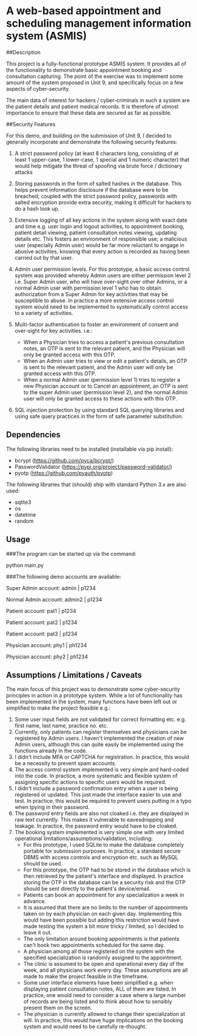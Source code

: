 # A web-based appointment and scheduling management information system (ASMIS)
 
##Description

This project is a fully-functional prototype ASMIS system. It provides all of the functionality to demonstrate basic appointment booking and consultation capturing. The point of the exercise was to implement some amount of the system proposed in Unit 9, and specifically focus on a few aspects of cyber-security.

The main data of interest for hackers / cyber-criminals in such a system are the patient details and patient medical records. It is therefore of utmost importance to ensure that these data are secured as far as possible.

##Security Features

For this demo, and building on the submission of Unit 9, I decided to generally incorporate and demonstrate the following security features:

1. A strict password policy (at least 8 characters long, consisting of at least 1 upper-case, 1 lower-case, 1 special and 1 numeric character) that would help mitigate the threat of spoofing via brute force / dictionary attacks

2. Storing passwords in the form of salted hashes in the database. This helps prevent information disclosure if the database were to be breached; coupled with the strict password policy, passwords with salted encryption provide extra security, making it difficult for hackers to do a hash look up.

3. Extensive logging of all key actions in the system along with exact date and time e.g. user login and logout activities, to appointment booking, patient detail viewing, patient consultation notes viewing, updating details etc. This fosters an environment of responsible use; a malicious user (especially Admin user) would be far more reluctant to engage in abusive activities, knowing that every action is recorded as having been carried out by that user.

4. Admin user permission levels. For this prototype, a basic access control system was provided whereby Admin users are either permission level 2 i.e. Super Admin user, who will have over-sight over other Admins, or a normal Admin user with permission level 1 who has to obtain authorization from a Super Admin for key activities that may be susceptible to abuse. In practice a more extensive access control system would need to be implemented to systematically control access to a variety of activities.

5. Multi-factor authentication to foster an environment of consent and over-sight for key activities.  i.e.:
   - When a Physician tries to access a patient's previous consultation notes, an OTP is sent to the relevant patient, and the Physician will only be granted access with this OTP. 
   - When an Admin user tries to view or edit a patient's details, an OTP is sent to the relevant patient, and the Admin user will only be granted access with this OTP.
   - When a normal Admin user (permission level 1) tries to register a new Physician account or to Cancel an appointment, an OTP is sent to the super Admin user (permission level 2), and the normal Admin user will only be granted access to these actions with this OTP.

6. SQL injection protection by using standard SQL querying libraries and using safe query practices in the form of safe parameter substitution.

## Dependencies

The following libraries need to be installed (installable via pip install):

- bcrypt  (https://github.com/pyca/bcrypt/)
- PasswordValidator (https://pypi.org/project/password-validator/)
- pyotp (https://github.com/pyauth/pyotp)
 
The following libraries that (should) ship with standard Python 3.x are also used:

- sqlite3
- os
- datetime
- random

## Usage

###The program can be started up via the command:

python main.py

###The following demo accounts are available:

Super Admin account: admin | p1234

Normal Admin account: admin2 | p1234

Patient account: pat1 | p1234

Patient account: pat2 | p1234

Patient account: pat3 | p1234

Physician account: phy1 | ph1234

Physician account: phy2 | ph1234


## Assumptions / Limitations / Caveats

The main focus of this project was to demonstrate some cyber-security principles in action in a prototype system. While a lot of functionality has been implemented in the system, many functions have been left out or simplified to make the project feasible e.g.:

1. Some user input fields are not validated for correct formatting etc. e.g. first name, last name, practice no. etc. 
2. Currently, only patients can register themselves and physicians can be registered by Admin users. I haven't implemented the creation of new Admin users, although this can quite easily be implemented using the functions already in the code.
3. I didn't include MFA or CAPTCHA for registration. In practice, this would be a necessity to prevent spam accounts.
4. The access control system implemented is very simple and hard-coded into the code. In practice, a more systematic and flexible system of assigning specific actions to specific users would be required.
5. I didn't include a password confirmation entry when a user is being registered or updated. This just made the interface easier to use and test. In practice, this would be required to prevent users putting in a typo when tpying in their password.
6. The password entry fields are also not cloaked i.e. they are displayed in raw text currently. This makes it vulnerable to eavesdropping and leakage. In practice, the password entry would have to be cloaked.
7. The booking system implemented is very simple one with very limited operational limitations/assumptions/validation, including:
   - For this prototype, I used SQLite to make the database completely portable for submission purposes. In practice, a standard secure DBMS with access controls and encryption etc. such as MySQL should be used. 
   - For this prototype, the OTP had to be stored in the database which is then retrieved by the patient's interface and displayed. In practice storing the OTP in the database can be a security risk and the OTP should be sent directly to the patient's device/email.
   - Patients can book an appointment for any specialization a week in advance.
   - It is assumed that there are no limits to the number of appointments taken on by each physician on each given day. Implementing this would have been possible but adding this restriction would have made testing the system a bit more tricky / limited, so I decided to leave it out.
   - The only limitation around booking appointments is that patients can't book two appointments scheduled for the same day.
   - A physician among all those registered on the system with the specified specialization is randomly assigned to the appointment.
   - The clinic is assumed to be open and operational every day of the week, and all physicians work every day. These assumptions are all made to make the project feasible in the timeframe.
   - Some user interface elements have been simplified e.g. when displaying patient consultation notes, ALL of them are listed. In practice, one would need to consider a case where a large number of records are being listed and to think about how to sensibly present them on the screen.
   - The physician is currently allowed to change their specialization at will. In practice, this would have huge implications on the booking system and would need to be carefully re-thought.

